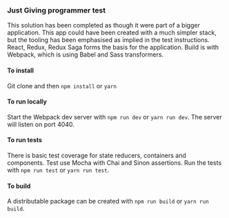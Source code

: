### Just Giving programmer test

This solution has been completed as though it were part of a bigger application. This app could have been created with a much simpler stack, but the tooling has been emphasised as implied in the test instructions. React, Redux, Redux Saga forms the basis for the application. Build is with Webpack, which is using Babel and Sass transformers.

#### To install

Git clone and then
`npm install` or `yarn`

#### To run locally

Start the Webpack dev server with `npm run dev` or `yarn run dev`. The server will listen on port 4040.

#### To run tests

There is basic test coverage for state reducers, containers and components. Test use Mocha with Chai and Sinon assertions. Run the tests with `npm run test` or `yarn run test`.

#### To build

A distributable package can be created with `npm run build` or `yarn run build`.
